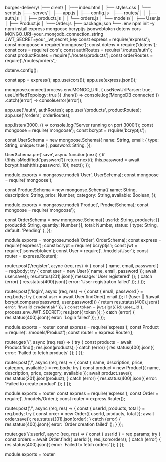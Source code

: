 borges-delivery/
├── client/
│   ├── index.html
│   ├── styles.css
│   └── script.js
├── server/
│   ├── app.js
│   ├── config.js
│   ├── routes/
│   │   ├── auth.js
│   │   ├── products.js
│   │   └── orders.js
│   └── models/
│       ├── User.js
│       ├── Product.js
│       └── Order.js
├── package.json
└── .env
npm init -y
npm install express mongoose bcryptjs jsonwebtoken dotenv cors
MONGO_URI=your_mongodb_connection_string
JWT_SECRET=your_jwt_secret_key
const express = require('express');
const mongoose = require('mongoose');
const dotenv = require('dotenv');
const cors = require('cors');
const authRoutes = require('./routes/auth');
const productRoutes = require('./routes/products');
const orderRoutes = require('./routes/orders');

dotenv.config();

const app = express();
app.use(cors());
app.use(express.json());

mongoose.connect(process.env.MONGO_URI, { useNewUrlParser: true, useUnifiedTopology: true })
    .then(() => console.log('MongoDB connected'))
    .catch((error) => console.error(error));

app.use('/auth', authRoutes);
app.use('/products', productRoutes);
app.use('/orders', orderRoutes);

app.listen(3000, () => console.log('Server running on port 3000'));
const mongoose = require('mongoose');
const bcrypt = require('bcryptjs');

const UserSchema = new mongoose.Schema({
    name: String,
    email: { type: String, unique: true },
    password: String,
});

UserSchema.pre('save', async function(next) {
    if (!this.isModified('password')) return next();
    this.password = await bcrypt.hash(this.password, 10);
    next();
});

module.exports = mongoose.model('User', UserSchema);
const mongoose = require('mongoose');

const ProductSchema = new mongoose.Schema({
    name: String,
    description: String,
    price: Number,
    category: String,
    available: Boolean,
});

module.exports = mongoose.model('Product', ProductSchema);
const mongoose = require('mongoose');

const OrderSchema = new mongoose.Schema({
    userId: String,
    products: [{ productId: String, quantity: Number }],
    total: Number,
    status: { type: String, default: 'Pending' },
});

module.exports = mongoose.model('Order', OrderSchema);
const express = require('express');
const bcrypt = require('bcryptjs');
const jwt = require('jsonwebtoken');
const User = require('../models/User');
const router = express.Router();

router.post('/register', async (req, res) => {
    const { name, email, password } = req.body;
    try {
        const user = new User({ name, email, password });
        await user.save();
        res.status(201).json({ message: 'User registered' });
    } catch (error) {
        res.status(400).json({ error: 'User registration failed' });
    }
});

router.post('/login', async (req, res) => {
    const { email, password } = req.body;
    try {
        const user = await User.findOne({ email });
        if (!user || !(await bcrypt.compare(password, user.password))) {
            return res.status(400).json({ error: 'Invalid credentials' });
        }
        const token = jwt.sign({ id: user._id }, process.env.JWT_SECRET);
        res.json({ token });
    } catch (error) {
        res.status(400).json({ error: 'Login failed' });
    }
});

module.exports = router;
const express = require('express');
const Product = require('../models/Product');
const router = express.Router();

router.get('/', async (req, res) => {
    try {
        const products = await Product.find();
        res.json(products);
    } catch (error) {
        res.status(400).json({ error: 'Failed to fetch products' });
    }
});

router.post('/', async (req, res) => {
    const { name, description, price, category, available } = req.body;
    try {
        const product = new Product({ name, description, price, category, available });
        await product.save();
        res.status(201).json(product);
    } catch (error) {
        res.status(400).json({ error: 'Failed to create product' });
    }
});

module.exports = router;
const express = require('express');
const Order = require('../models/Order');
const router = express.Router();

router.post('/', async (req, res) => {
    const { userId, products, total } = req.body;
    try {
        const order = new Order({ userId, products, total });
        await order.save();
        res.status(201).json(order);
    } catch (error) {
        res.status(400).json({ error: 'Order creation failed' });
    }
});

router.get('/:userId', async (req, res) => {
    const { userId } = req.params;
    try {
        const orders = await Order.find({ userId });
        res.json(orders);
    } catch (error) {
        res.status(400).json({ error: 'Failed to fetch orders' });
    }
});

module.exports = router;
